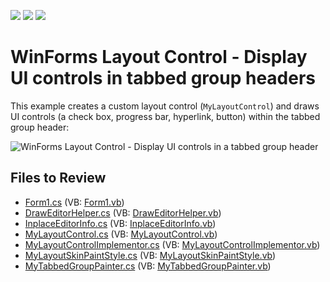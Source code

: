 <!-- default badges list -->
![](https://img.shields.io/endpoint?url=https://codecentral.devexpress.com/api/v1/VersionRange/128633063/13.1.4%2B)
[![](https://img.shields.io/badge/Open_in_DevExpress_Support_Center-FF7200?style=flat-square&logo=DevExpress&logoColor=white)](https://supportcenter.devexpress.com/ticket/details/E2811)
[![](https://img.shields.io/badge/📖_How_to_use_DevExpress_Examples-e9f6fc?style=flat-square)](https://docs.devexpress.com/GeneralInformation/403183)
<!-- default badges end -->

# WinForms Layout Control - Display UI controls in tabbed group headers

This example creates a custom layout control (`MyLayoutControl`) and draws UI controls (a check box, progress bar, hyperlink, button) within the tabbed group header:

![WinForms Layout Control - Display UI controls in a tabbed group header](https://raw.githubusercontent.com/DevExpress-Examples/how-to-place-controls-in-a-layoutcontrols-tabbed-group-header-e2811/13.1.4%2B/media/winforms-layout-control-tabbed-group.png)


## Files to Review

* [Form1.cs](./CS/Form1.cs) (VB: [Form1.vb](./VB/Form1.vb))
* [DrawEditorHelper.cs](./CS/MyLayoutControl/DrawEditorHelper.cs) (VB: [DrawEditorHelper.vb](./VB/MyLayoutControl/DrawEditorHelper.vb))
* [InplaceEditorInfo.cs](./CS/MyLayoutControl/InplaceEditorInfo.cs) (VB: [InplaceEditorInfo.vb](./VB/MyLayoutControl/InplaceEditorInfo.vb))
* [MyLayoutControl.cs](./CS/MyLayoutControl/MyLayoutControl.cs) (VB: [MyLayoutControl.vb](./VB/MyLayoutControl/MyLayoutControl.vb))
* [MyLayoutControlImplementor.cs](./CS/MyLayoutControl/MyLayoutControlImplementor.cs) (VB: [MyLayoutControlImplementor.vb](./VB/MyLayoutControl/MyLayoutControlImplementor.vb))
* [MyLayoutSkinPaintStyle.cs](./CS/MyLayoutControl/MyLayoutSkinPaintStyle.cs) (VB: [MyLayoutSkinPaintStyle.vb](./VB/MyLayoutControl/MyLayoutSkinPaintStyle.vb))
* [MyTabbedGroupPainter.cs](./CS/MyLayoutControl/MyTabbedGroupPainter.cs) (VB: [MyTabbedGroupPainter.vb](./VB/MyLayoutControl/MyTabbedGroupPainter.vb))
